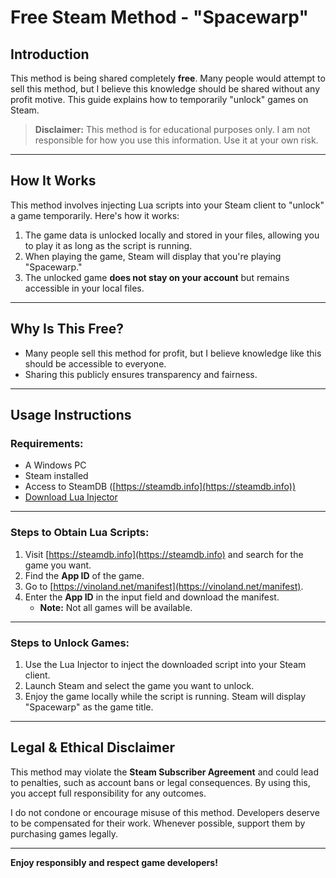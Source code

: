 # Free Steam Method - "Spacewarp"

## Introduction

This method is being shared completely **free**. Many people would attempt to sell this method, but I believe this knowledge should be shared without any profit motive. This guide explains how to temporarily "unlock" games on Steam.

> **Disclaimer:** This method is for educational purposes only. I am not responsible for how you use this information. Use it at your own risk.

---

## How It Works

This method involves injecting Lua scripts into your Steam client to "unlock" a game temporarily. Here's how it works:

1. The game data is unlocked locally and stored in your files, allowing you to play it as long as the script is running.
2. When playing the game, Steam will display that you're playing "Spacewarp."
3. The unlocked game **does not stay on your account** but remains accessible in your local files.

---

## Why Is This Free?

- Many people sell this method for profit, but I believe knowledge like this should be accessible to everyone.  
- Sharing this publicly ensures transparency and fairness.

---

## Usage Instructions

### Requirements:
- A Windows PC  
- Steam installed  
- Access to SteamDB ([https://steamdb.info](https://steamdb.info))  
- [Download Lua Injector](https://vinoland.net/manifest)

---

### Steps to Obtain Lua Scripts:
1. Visit [https://steamdb.info](https://steamdb.info) and search for the game you want.  
2. Find the **App ID** of the game.  
3. Go to [https://vinoland.net/manifest](https://vinoland.net/manifest).  
4. Enter the **App ID** in the input field and download the manifest.  
   - **Note:** Not all games will be available.  

---

### Steps to Unlock Games:
1. Use the Lua Injector to inject the downloaded script into your Steam client.
2. Launch Steam and select the game you want to unlock.
3. Enjoy the game locally while the script is running. Steam will display "Spacewarp" as the game title.

---

## Legal & Ethical Disclaimer

This method may violate the **Steam Subscriber Agreement** and could lead to penalties, such as account bans or legal consequences. By using this, you accept full responsibility for any outcomes.  

I do not condone or encourage misuse of this method. Developers deserve to be compensated for their work. Whenever possible, support them by purchasing games legally.

---

**Enjoy responsibly and respect game developers!**
